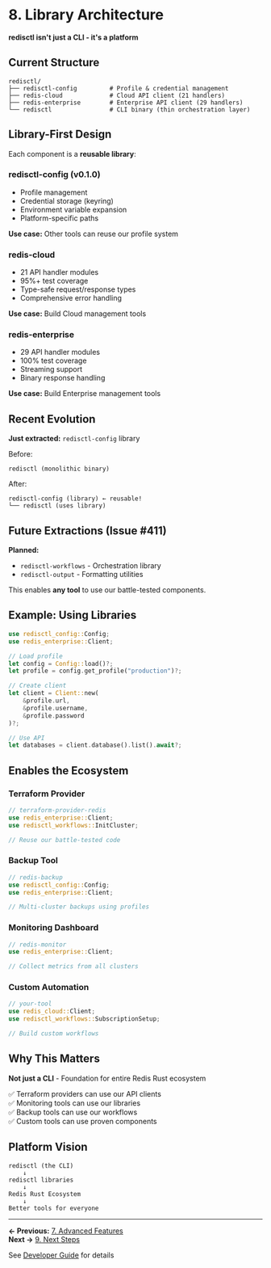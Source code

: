 # 8. Library Architecture

**redisctl isn't just a CLI - it's a platform**

## Current Structure

```
redisctl/
├── redisctl-config         # Profile & credential management
├── redis-cloud             # Cloud API client (21 handlers)
├── redis-enterprise        # Enterprise API client (29 handlers)
└── redisctl                # CLI binary (thin orchestration layer)
```

## Library-First Design

Each component is a **reusable library**:

### redisctl-config (v0.1.0)
- Profile management
- Credential storage (keyring)
- Environment variable expansion
- Platform-specific paths

**Use case:** Other tools can reuse our profile system

### redis-cloud
- 21 API handler modules
- 95%+ test coverage
- Type-safe request/response types
- Comprehensive error handling

**Use case:** Build Cloud management tools

### redis-enterprise
- 29 API handler modules
- 100% test coverage
- Streaming support
- Binary response handling

**Use case:** Build Enterprise management tools

## Recent Evolution

**Just extracted:** `redisctl-config` library

Before:
```
redisctl (monolithic binary)
```

After:
```
redisctl-config (library) ← reusable!
└── redisctl (uses library)
```

## Future Extractions (Issue #411)

**Planned:**
- `redisctl-workflows` - Orchestration library
- `redisctl-output` - Formatting utilities

This enables **any tool** to use our battle-tested components.

## Example: Using Libraries

```rust
use redisctl_config::Config;
use redis_enterprise::Client;

// Load profile
let config = Config::load()?;
let profile = config.get_profile("production")?;

// Create client
let client = Client::new(
    &profile.url,
    &profile.username,
    &profile.password
)?;

// Use API
let databases = client.database().list().await?;
```

## Enables the Ecosystem

### Terraform Provider
```rust
// terraform-provider-redis
use redis_enterprise::Client;
use redisctl_workflows::InitCluster;

// Reuse our battle-tested code
```

### Backup Tool
```rust
// redis-backup
use redisctl_config::Config;
use redis_enterprise::Client;

// Multi-cluster backups using profiles
```

### Monitoring Dashboard
```rust
// redis-monitor
use redis_enterprise::Client;

// Collect metrics from all clusters
```

### Custom Automation
```rust
// your-tool
use redis_cloud::Client;
use redisctl_workflows::SubscriptionSetup;

// Build custom workflows
```

## Why This Matters

**Not just a CLI** - Foundation for entire Redis Rust ecosystem

✅ Terraform providers can use our API clients  
✅ Monitoring tools can use our libraries  
✅ Backup tools can use our workflows  
✅ Custom tools can use proven components  

## Platform Vision

```
redisctl (the CLI)
    ↓
redisctl libraries
    ↓
Redis Rust Ecosystem
    ↓
Better tools for everyone
```

---

**← Previous:** [7. Advanced Features](./07-advanced.md)  
**Next →** [9. Next Steps](./09-next-steps.md)

See [Developer Guide](../developer/library-usage.md) for details
